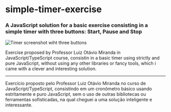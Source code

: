# simple-timer-exercise
### A JavaScript solution for a basic exercise consisting in a simple timer with three buttons: Start, Pause and Stop

![Timer screenshot wiht three buttons](/Aula66/img/timer.png)

Exercise proposed by Professor Luiz Otávio Miranda in JavaScript/TypeScript course, consistin in a basic timer using strictly and pure JavaScript, without using any other libraries or fancy tools, which i came with a clever and interesting solution.

---

Exercício proposto pelo Professor Luiz Otávio Miranda no curso de JavaScript/TypeScript, consistindo em um cronômetro básico usando estritamente e puro JavaScript, sem o uso de outras bibliotecas ou ferramentas sofisticadas, na qual cheguei a uma solução inteligente e interessante.



